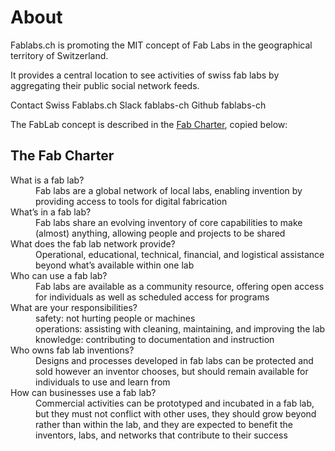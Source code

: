 # About

Fablabs.ch is promoting the MIT concept of Fab Labs in the geographical territory of Switzerland.

It provides a central location to see activities of swiss fab labs by aggregating their public social network feeds.
<p class="my-5">
	<v-btn href="https://docs.google.com/forms/d/1tPK7CAc_udVFaZOikjJVoXztbVOJ_-vZfB-Ymq2u8qw/viewform" target="_blank" color="primary" class="mr-5">Contact Swiss Fablabs.ch</v-btn>
	<v-btn href="https://fablabs-ch.slack.com" target="_blank" color="primary" class="mr-5">Slack fablabs-ch</v-btn>
	<v-btn href="https://github.com/orgs/fablabs-ch/" target="_blank" color="primary">Github fablabs-ch</v-btn>
</p>

The FabLab concept is described in the [Fab Charter](https://fab.cba.mit.edu/about/charter/), copied below:

## The Fab Charter

<dl>
	<dt>What is a fab lab?</dt>
	<dd>Fab labs are a global network of local labs, enabling invention by providing access to tools for digital fabrication</dd>
	<dt>What&rsquo;s in a fab lab?</dt>
	<dd>Fab labs share an evolving inventory of core capabilities to make (almost) anything, allowing people and projects to be shared</dd>
	<dt>What does the fab lab network provide?</dt>
	<dd>Operational, educational, technical, financial, and logistical assistance beyond what&rsquo;s available within one lab</dd>
	<dt>Who can use a fab lab?</dt>
	<dd>Fab labs are available as a community resource, offering open access for individuals as well as scheduled access for programs</dd>
	<dt>What are your responsibilities?</dt>
	<dd>safety: not hurting people or machines<br />
	operations: assisting with cleaning, maintaining, and improving the lab<br />
	knowledge: contributing to documentation and instruction</dd>
	<dt>Who owns fab lab inventions?</dt>
	<dd>Designs and processes developed in fab labs can be protected and sold however an inventor chooses, but should remain available for individuals to use and learn from</dd>
	<dt>How can businesses use a fab lab?</dt>
	<dd>Commercial activities can be prototyped and incubated in a fab lab, but they must not conflict with other uses, they should grow beyond rather than within the lab, and they are expected to benefit the inventors, labs, and networks that contribute to their success</dd>
</dl>
